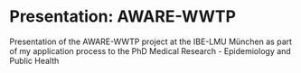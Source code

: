 # Presentation: AWARE-WWTP
Presentation of the AWARE-WWTP project at the IBE-LMU München as part of my application process to the PhD Medical Research - Epidemiology and Public Health
